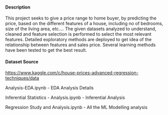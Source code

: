 #### Description 

This project seeks to give a price range to home buyer, by predicting the price, based on the different features of a house, including no of bedrooms, size of the living area, etc.… The given datasets analyzed to understand, cleaned and feature selection is performed to select the most relevant features. Detailed exploratory methods are deployed to get idea of the relationship between features and sales price. Several learning methods have been tested to get the best result. 

#### Dataset Source 

https://www.kaggle.com/c/house-prices-advanced-regression-techniques/data 

Analysis-EDA.ipynb - EDA Analysis Details 

Inferential Statistics - Analysis.ipynb - Inferential Analysis

Regression Study and Analysis.ipynb - All the ML Modelling analysis
